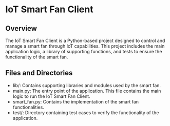 # IoT Smart Fan Client
## Overview
The IoT Smart Fan Client is a Python-based project designed to control and manage a smart fan through IoT capabilities. This project includes the main application logic, a library of supporting functions, and tests to ensure the functionality of the smart fan.
## Files and Directories
- lib/: Contains supporting libraries and modules used by the smart fan.
- main.py: The entry point of the application. This file contains the main logic to run the IoT Smart Fan Client.
- smart_fan.py: Contains the implementation of the smart fan functionalities.
- test/: Directory containing test cases to verify the functionality of the application.
